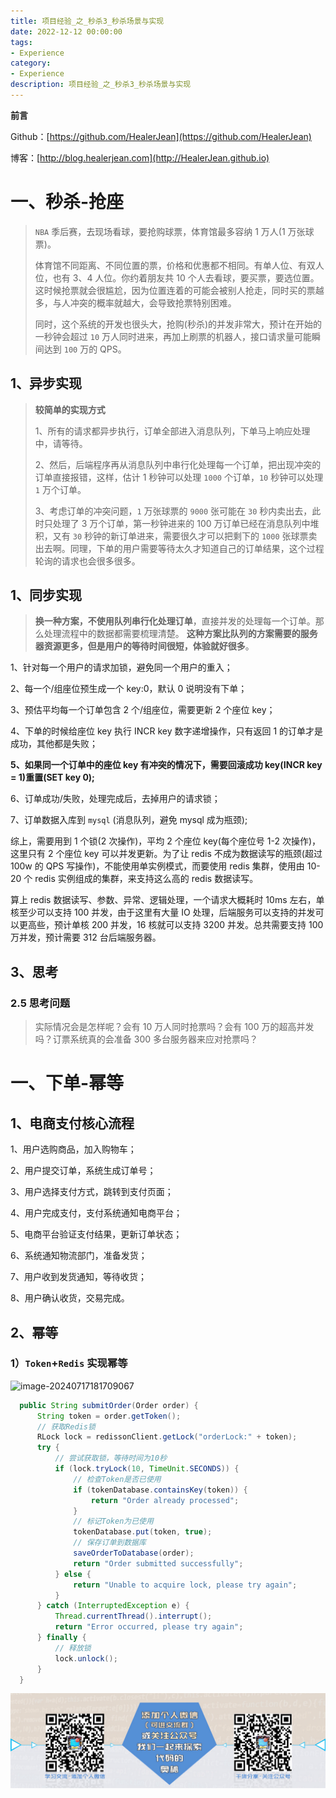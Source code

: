 ```yaml
---
title: 项目经验_之_秒杀3_秒杀场景与实现
date: 2022-12-12 00:00:00
tags: 
- Experience
category: 
- Experience
description: 项目经验_之_秒杀3_秒杀场景与实现
---
```


**前言**     

 Github：[https://github.com/HealerJean](https://github.com/HealerJean)         

 博客：[http://blog.healerjean.com](http://HealerJean.github.io)          



# 一、秒杀-抢座

> `NBA` 季后赛，去现场看球，要抢购球票，体育馆最多容纳 1 万人(1 万张球票)。     
>
> 体育馆不同距离、不同位置的票，价格和优惠都不相同。有单人位、有双人位，也有 3、4 人位。你约着朋友共 10 个人去看球，要买票，要选位置。这时候抢票就会很尴尬，因为位置连着的可能会被别人抢走，同时买的票越多，与人冲突的概率就越大，会导致抢票特别困难。                
>
> 同时，这个系统的开发也很头大，抢购(秒杀)的并发非常大，预计在开始的一秒钟会超过 `10` 万人同时进来，再加上刷票的机器人，接口请求量可能瞬间达到 `100` 万的 QPS。



## 1、异步实现

> **较简单的实现方式**      
>
> 1、所有的请求都异步执行，订单全部进入消息队列，下单马上响应处理中，请等待。      
>
> 2、然后，后端程序再从消息队列中串行化处理每一个订单，把出现冲突的订单直接报错，这样，估计 1 秒钟可以处理 `1000` 个订单，`10` 秒钟可以处理 `1` 万个订单。     
>
> 3、考虑订单的冲突问题，`1` 万张球票的 `9000` 张可能在 `30` 秒内卖出去，此时只处理了 3 万个订单，第一秒钟进来的 100 万订单已经在消息队列中堆积，又有 `30` 秒钟的新订单进来，需要很久才可以把剩下的 `1000` 张球票卖出去啊。同理，下单的用户需要等待太久才知道自己的订单结果，这个过程轮询的请求也会很多很多。



## 1、同步实现

> **换一种方案，不使用队列串行化处理订单**，直接并发的处理每一个订单。那么处理流程中的数据都需要梳理清楚。 **这种方案比队列的方案需要的服务器资源更多，但是用户的等待时间很短，体验就好很多**。

1、针对每一个用户的请求加锁，避免同一个用户的重入；       

2、每一个/组座位预生成一个 key:0，默认 0 说明没有下单；    

3、预估平均每一个订单包含 2 个/组座位，需要更新 2 个座位 key；       

4、下单的时候给座位 key 执行 INCR key 数字递增操作，只有返回 1 的订单才是成功，其他都是失败；       

**5、如果同一个订单中的座位 key 有冲突的情况下，需要回滚成功 key(INCR key = 1)重置(SET key 0);**      

6、订单成功/失败，处理完成后，去掉用户的请求锁；      

7、订单数据入库到 `mysql` (消息队列，避免 mysql 成为瓶颈);      

综上，需要用到 1 个锁(2 次操作)，平均 2 个座位 key(每个座位号 1-2 次操作)，这里只有 2 个座位 key 可以并发更新。为了让 redis 不成为数据读写的瓶颈(超过 100w 的 QPS 写操作)，不能使用单实例模式，而要使用 redis 集群，使用由 10-20 个 redis 实例组成的集群，来支持这么高的 redis 数据读写。        

算上 redis 数据读写、参数、异常、逻辑处理，一个请求大概耗时 10ms 左右，单核至少可以支持 100 并发，由于这里有大量 IO 处理，后端服务可以支持的并发可以更高些，预计单核 200 并发，16 核就可以支持 3200 并发。总共需要支持 100 万并发，预计需要 312 台后端服务器。     

## 3、思考

### 2.5 思考问题

> 实际情况会是怎样呢？会有 10 万人同时抢票吗？会有 100 万的超高并发吗？订票系统真的会准备 300 多台服务器来应对抢票吗？





# 一、下单-幂等

## 1、电商支付核心流程

1、用户选购商品，加入购物车；    

2、用户提交订单，系统生成订单号；   

3、用户选择支付方式，跳转到支付页面；     

4、用户完成支付，支付系统通知电商平台；     

5、电商平台验证支付结果，更新订单状态；    

6、系统通知物流部门，准备发货；     

7、用户收到发货通知，等待收货；      

8、用户确认收货，交易完成。



## 2、幂等

### 1）`Token`+`Redis` 实现幂等

![image-20240717181709067](/Users/healerjean/Desktop/HealerJean/HCode/HealerJean.github.io/blogImages/image-20240717181709067.png)



```java
  public String submitOrder(Order order) {
      String token = order.getToken();
      // 获取Redis锁
      RLock lock = redissonClient.getLock("orderLock:" + token);
      try {
          // 尝试获取锁，等待时间为10秒
          if (lock.tryLock(10, TimeUnit.SECONDS)) {
              // 检查Token是否已使用
              if (tokenDatabase.containsKey(token)) {
                  return "Order already processed";
              }
              // 标记Token为已使用
              tokenDatabase.put(token, true);
              // 保存订单到数据库
              saveOrderToDatabase(order);
              return "Order submitted successfully";
          } else {
              return "Unable to acquire lock, please try again";
          }
      } catch (InterruptedException e) {
          Thread.currentThread().interrupt();
          return "Error occurred, please try again";
      } finally {
          // 释放锁
          lock.unlock();
      }
  }
```















![ContactAuthor](https://raw.githubusercontent.com/HealerJean/HealerJean.github.io/master/assets/img/artical_bottom.jpg)



<!-- Gitalk 评论 start  -->

<link rel="stylesheet" href="https://unpkg.com/gitalk/dist/gitalk.css">

<script src="https://unpkg.com/gitalk@latest/dist/gitalk.min.js"></script> 
<div id="gitalk-container"></div>    
 <script type="text/javascript">
    var gitalk = new Gitalk({
		clientID: `1d164cd85549874d0e3a`,
		clientSecret: `527c3d223d1e6608953e835b547061037d140355`,
		repo: `HealerJean.github.io`,
		owner: 'HealerJean',
		admin: ['HealerJean'],
		id: 'AAAAAAAAAAAAAAAAAA',
    });
    gitalk.render('gitalk-container');
</script> 



<!-- Gitalk end -->



